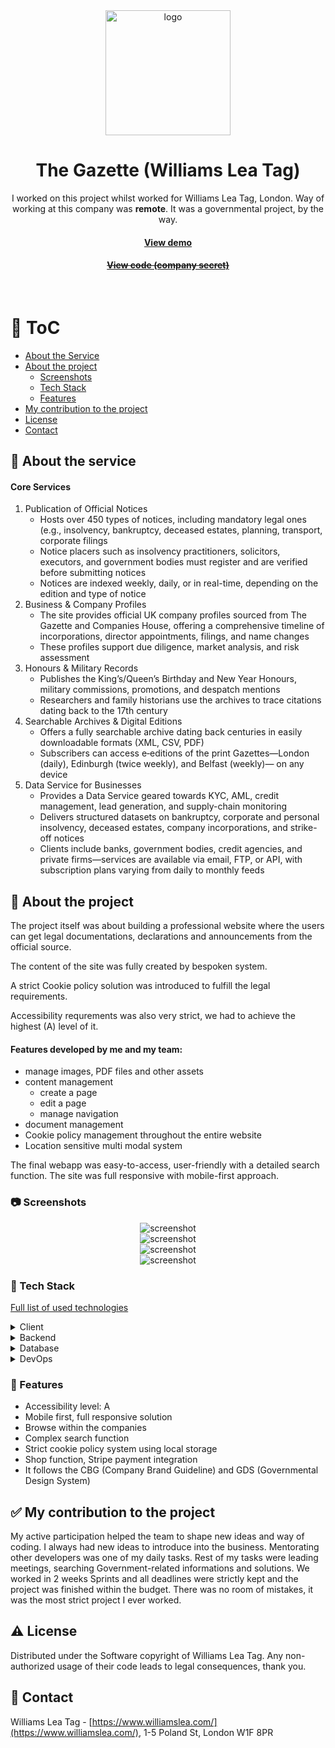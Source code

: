 <!--
Hey, thanks for using the awesome-readme-template template.
If you have any enhancements, then fork this project and create a pull request
or just open an issue with the label "enhancement".

Don't forget to give this project a star for additional support ;)
Maybe you can mention me or this repo in the acknowledgements too
-->
<div align="center">
  <img src="assets/thegazette.png" alt="logo" width="200" height="auto" />

  <h1>The Gazette (Williams Lea Tag)</h1>
  
  <p>
    I worked on this project whilst worked for Williams Lea Tag, London. Way of working at this company was <strong>remote</strong>. It was a governmental project, by the way.
  </p>
   
  <h4>
    <a href="https://www.thegazette.co.uk/" target="_blank">View demo</a>
  </h4>
  <h4>
    <a href="#" title="Sorry, it's a company secret"  target="_blank"><s>View code (company secret)</s></a>
  </h4>

</div>

<br />

<!-- Table of Contents -->

# :notebook_with_decorative_cover: ToC

- [About the Service](#paperclip-about-the-service)
- [About the project](#star2-about-the-project)
  - [Screenshots](#camera-screenshots)
  - [Tech Stack](#space_invader-tech-stack)
  - [Features](#dart-features)
- [My contribution to the project](#white_check_mark-my-contribution-to-the-project)
- [License](#warning-license)
- [Contact](#handshake-contact)

<!-- About the service -->

## :paperclip: About the service

<h4>Core Services</h4>
<ol>
  <li>Publication of Official Notices
    <ul>
      <li>Hosts over 450 types of notices, including mandatory legal ones (e.g., insolvency, bankruptcy, deceased estates, planning, transport, corporate filings</li>
      <li>Notice placers such as insolvency practitioners, solicitors, executors, and government bodies must register and are verified before submitting notices</li>
      <li>Notices are indexed weekly, daily, or in real-time, depending on the edition and type of notice</li>
    </ul>
  </li>
  <li> Business & Company Profiles
    <ul>
      <li>The site provides official UK company profiles sourced from The Gazette and Companies House, offering a comprehensive timeline of incorporations, director appointments, filings, and name changes</li>
      <li>These profiles support due diligence, market analysis, and risk assessment</li>
    </ul>
  </li>
  <li>Honours & Military Records
    <ul>
      <li>Publishes the King’s/Queen’s Birthday and New Year Honours, military commissions, promotions, and despatch mentions</li>
      <li>Researchers and family historians use the archives to trace citations dating back to the 17th century</li>
    </ul>
  </li>
  <li>Searchable Archives & Digital Editions
    <ul>
      <li>Offers a fully searchable archive dating back centuries in easily downloadable formats (XML, CSV, PDF)</li>
      <li>Subscribers can access e‑editions of the print Gazettes—London (daily), Edinburgh (twice weekly), and Belfast (weekly)— on any device</li>
    </ul>
  </li>
  <li>Data Service for Businesses
    <ul>
      <li>
Provides a Data Service geared towards KYC, AML, credit management, lead generation, and supply-chain monitoring</li>
      <li>Delivers structured datasets on bankruptcy, corporate and personal insolvency, deceased estates, company incorporations, and strike-off notices</li>
      <li>Clients include banks, government bodies, credit agencies, and private firms—services are available via email, FTP, or API, with subscription plans varying from daily to monthly feeds</li>
    </ul>
  </li>

</ol>

<!-- About the project -->

## :star2: About the project

<p>The project itself was about building a professional website where the users can get legal documentations, declarations and announcements from the official source.</p>
<p>The content of the site was fully created by bespoken system.</p>
<p>A strict Cookie policy solution was introduced to fulfill the legal requirements.</p>
<p>Accessibility requrements was also very strict, we had to achieve the highest (A) level of it.</p>

<p><h4>Features developed by me and my team:</h4>
  <ul>
    <li>manage images, PDF files and other assets</li>
    <li>content management
      <ul>
        <li>create a page</li>
        <li>edit a page</li>
        <li>manage navigation</li>
      </ul>
    </li>
    <li>document management</li>
    <li>Cookie policy management throughout the entire website</li>
    <li>Location sensitive multi modal system</li>
  </ul>
</p>
<p>
The final webapp was easy-to-access, user-friendly with a detailed search function. The site was full responsive with mobile-first approach.
</p>

<!-- Screenshots -->

### :camera: Screenshots

<div align="center"> 
  <img src="assets/thegazette.jpg" alt="screenshot" />
</div>
<div align="center"> 
  <img src="assets/thegazette_companies.jpg" alt="screenshot" />
</div>
<div align="center"> 
  <img src="assets/thegazette_cookies.jpg" alt="screenshot" />
</div>
<div align="center"> 
  <img src="assets/thegazette_login.jpg" alt="screenshot" />
</div>

<!-- TechStack -->

### :space_invader: Tech Stack

<p><a href="https://builtwith.com/?https%3a%2f%2fwww.thegazette.co.uk%2f">Full list of used technologies</a></p>

<details>
  <summary>Client</summary>
  <ul>
    <li><a href="https://developer.mozilla.org/en-US/docs/Web/JavaScript"  target="_blank">JavaScript ES6</a></li>
    <li><a href="https://jquery.com/"  target="_blank">JQuery</a></li>
    <li><a href="https://www.npmjs.com/"  target="_blank">NPM packages</a></li>
    <li><a href="#">Bespoken CMS and plugins</a></li>
    <li><a href="https://www.w3schools.com/html/html5_semantic_elements.asp" target="_blank">Semantic HTML5</a></li>
    <li><a href="https://www.w3schools.com/css/"  target="_blank">CSS3</a></li>
    <li><a href="https://stripe.com/"  target="_blank">Stripe</a></li>
  </ul>
</details>

<details>
  <summary>Backend</summary>
  <ul>
    <li><a href="https://docs.oracle.com/javase/8/docs/api/java/lang/package-summary.html"  target="_blank">JAVA</a></li>
  </ul>
</details>

<details>
<summary>Database</summary>
  <ul>
    <li><a href="https://www.mysql.com/">MySQL</a></li>
  </ul>
</details>

<details>
<summary>DevOps</summary>
  <ul>
    <li><a href="https://bitbucket.org/">BitBucket</a></li>
    <li><a href="https://www.docker.com/">Docker</a></li>
    <li><a href="https://www.jenkins.io/">Jenkins</a></li>
    <li><a href="https://www.jslint.com/">JS Lint</a></li>
    <li><a href="https://github.com/features/actions">GitHub Actions</a></li>
    <li><a href="https://docs.github.com/en/actions/writing-workflows/about-workflows">GitHub Workflow</a></li>
  </ul>
</details>

<!-- Features -->

### :dart: Features

- Accessibility level: A
- Mobile first, full responsive solution
- Browse within the companies
- Complex search function
- Strict cookie policy system using local storage
- Shop function, Stripe payment integration
- It follows the CBG (Company Brand Guideline) and GDS (Governmental Design System)

<!-- My contribution to the project -->

## :white_check_mark: My contribution to the project

My active participation helped the team to shape new ideas and way of coding. I always had new ideas to introduce into the business. Mentorating other developers was one of my daily tasks. Rest of my tasks were leading meetings, searching Government-related informations and solutions. We worked in 2 weeks Sprints and all deadlines were strictly kept and the project was finished within the budget. There was no room of mistakes, it was the most strict project I ever worked.

<!-- License -->

## :warning: License

Distributed under the Software copyright of Williams Lea Tag. Any non-authorized usage of their code leads to legal consequences, thank you.

<!-- Contact -->

## :handshake: Contact

Williams Lea Tag -
[https://www.williamslea.com/](https://www.williamslea.com/), 1-5 Poland St, London W1F 8PR
